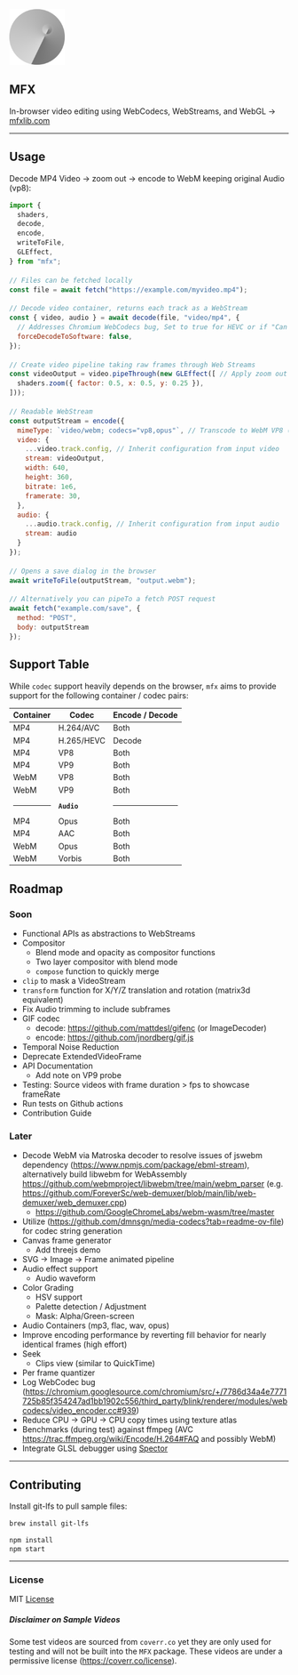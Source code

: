 <img src="./Logo.png" width="100">

## MFX
In-browser video editing using WebCodecs, WebStreams, and WebGL
→ [mfxlib.com](https://mfxlib.com)

----

## Usage
Decode MP4 Video -> zoom out -> encode to WebM keeping original Audio (vp8):
```javascript
import {
  shaders,
  decode,
  encode,
  writeToFile,
  GLEffect,
} from "mfx";

// Files can be fetched locally
const file = await fetch("https://example.com/myvideo.mp4");

// Decode video container, returns each track as a WebStream
const { video, audio } = await decode(file, "video/mp4", {
  // Addresses Chromium WebCodecs bug, Set to true for HEVC or if "Can't readback frame textures" is thrown. Has ~10% performance impact.
  forceDecodeToSoftware: false,
});

// Create video pipeline taking raw frames through Web Streams
const videoOutput = video.pipeThrough(new GLEffect([ // Apply zoom out effect
  shaders.zoom({ factor: 0.5, x: 0.5, y: 0.25 }),
]));

// Readable WebStream
const outputStream = encode({
  mimeType: `video/webm; codecs="vp8,opus"`, // Transcode to WebM VP8 (video) and Opus (audio)
  video: {
    ...video.track.config, // Inherit configuration from input video
    stream: videoOutput,
    width: 640,
    height: 360,
    bitrate: 1e6,
    framerate: 30,
  },
  audio: {
    ...audio.track.config, // Inherit configuration from input audio
    stream: audio
  }
});

// Opens a save dialog in the browser
await writeToFile(outputStream, "output.webm");

// Alternatively you can pipeTo a fetch POST request
await fetch("example.com/save", {
  method: "POST",
  body: outputStream
});
```

## Support Table
While `codec` support heavily depends on the browser, `mfx` aims to provide support for the following container / codec pairs:

| Container | Codec       | Encode / Decode |
| --------  | ---------   | --------------- 
| MP4       | H.264/AVC   | Both            |
| MP4       | H.265/HEVC  | Decode          |
| MP4       | VP8         | Both            |
| MP4       | VP9         | Both            |
| WebM      | VP8         | Both            |
| WebM      | VP9         | Both            |
| <hr> | **`Audio`** | <hr>
| MP4       | Opus        | Both            |
| MP4       | AAC         | Both            |
| WebM      | Opus        | Both            |
| WebM      | Vorbis      | Both            |

## Roadmap

### Soon
- Functional APIs as abstractions to WebStreams
- Compositor
  - Blend mode and opacity as compositor functions
  - Two layer compositor with blend mode
  - `compose` function to quickly merge
- `clip` to mask a VideoStream
- `transform` function for X/Y/Z translation and rotation (matrix3d equivalent)
- Fix Audio trimming to include subframes
- GIF codec
  - decode: https://github.com/mattdesl/gifenc (or ImageDecoder)
  - encode: https://github.com/jnordberg/gif.js
- Temporal Noise Reduction
- Deprecate ExtendedVideoFrame
- API Documentation
  - Add note on VP9 probe
- Testing: Source videos with frame duration > fps to showcase frameRate
- Run tests on Github actions
- Contribution Guide

### Later
- Decode WebM via Matroska decoder to resolve issues of jswebm dependency (https://www.npmjs.com/package/ebml-stream), alternatively build libwebm for WebAssembly https://github.com/webmproject/libwebm/tree/main/webm_parser (e.g. https://github.com/ForeverSc/web-demuxer/blob/main/lib/web-demuxer/web_demuxer.cpp)
  - https://github.com/GoogleChromeLabs/webm-wasm/tree/master
- Utilize (https://github.com/dmnsgn/media-codecs?tab=readme-ov-file) for codec string generation
- Canvas frame generator
  - Add threejs demo
- SVG → Image → Frame animated pipeline
- Audio effect support
  - Audio waveform
- Color Grading
  - HSV support
  - Palette detection / Adjustment
  - Mask: Alpha/Green-screen
- Audio Containers (mp3, flac, wav, opus)
- Improve encoding performance by reverting fill behavior for nearly identical frames (high effort)
- Seek
  - Clips view (similar to QuickTime)
- Per frame quantizer
- Log WebCodec bug (https://chromium.googlesource.com/chromium/src/+/7786d34a4e7771725b85f354247ad1bb1902c556/third_party/blink/renderer/modules/webcodecs/video_encoder.cc#939)
- Reduce CPU → GPU → CPU copy times using texture atlas
- Benchmarks (during test) against ffmpeg (AVC https://trac.ffmpeg.org/wiki/Encode/H.264#FAQ and possibly WebM)
- Integrate GLSL debugger using [Spector](https://github.com/BabylonJS/Spector.js?tab=readme-ov-file#use-as-a-script-reference)

----

## Contributing
Install git-lfs to pull sample files:
```
brew install git-lfs
```

```
npm install
npm start
```
----

### License
MIT [License](LICENSE)

##### Disclaimer on Sample Videos
Some test videos are sourced from `coverr.co` yet they are only used for testing and will not be built into the `MFX` package.
These videos are under a permissive license (https://coverr.co/license).
